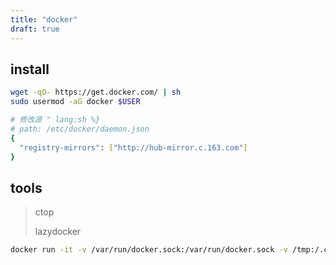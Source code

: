 ```yaml
---
title: "docker"
draft: true
---
```


## install
```sh
wget -qO- https://get.docker.com/ | sh
sudo usermod -aG docker $USER

# 修改源 " lang:sh %}
# path: /etc/docker/daemon.json
{
  "registry-mirrors": ["http://hub-mirror.c.163.com"]
}
```

## tools
> ctop
>
> lazydocker
```sh
docker run -it -v /var/run/docker.sock:/var/run/docker.sock -v /tmp:/.config/jesseduffield/lazydocker lazyteam/lazydocker
```
